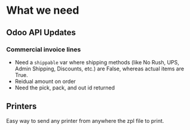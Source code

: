# What we need

## Odoo API Updates

### Commercial invoice lines

- Need a `shippable` var where shipping methods (like No Rush, UPS, Admin Shipping, Discounts, etc.) are False, whereas actual items are True.
- Reidual amount on order
- Need the pick, pack, and out id returned

## Printers

Easy way to send any printer from anywhere the zpl file to print.
